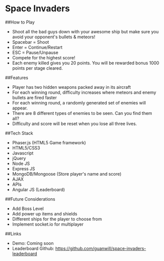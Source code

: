 # Space Invaders

##How to Play
* Shoot all the bad guys down with your awesome ship but make sure you avoid your opponent's bullets & meteors!
* Spacebar = Shoot
* Enter = Continue/Restart
* ESC = Pause/Unpause
* Compete for the highest score!
* Each enemy killed gives you 20 points. You will be rewarded bonus 1000 points per stage cleared.

##Features
* Player has two hidden weapons packed away in its aircraft
* For each winning round, difficulty increases where meteors and enemy bullets are fired faster
* For each winning round, a randomly generated set of enemies will appear.
* There are 8 different types of enemies to be seen. Can you find them all?
* Difficulty and score will be reset when you lose all three lives.

##Tech Stack
* Phaser.js (HTML5 Game framework)
* HTML5/CSS3
* Javascript
* jQuery
* Node JS
* Express JS
* MongoDB/Mongoose (Store player's name and score)
* AJAX
* APIs
* Angular JS (Leaderboard)

##Future Considerations
* Add Boss Level
* Add power up items and shields
* Different ships for the player to choose from
* Implement socket.io for multiplayer

##Links
* Demo: Coming soon
* Leaderboard Github: https://github.com/guanwill/space-invaders-leaderboard
